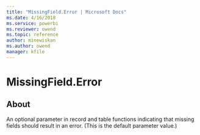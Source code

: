 ```yaml
---
title: "MissingField.Error | Microsoft Docs"
ms.date: 4/16/2018
ms.service: powerbi
ms.reviewer: owend
ms.topic: reference
author: minewiskan
ms.author: owend
manager: kfile
---
```

# MissingField.Error
## About
An optional parameter in record and table functions indicating that missing fields should result in an error. (This is the default parameter value.)

